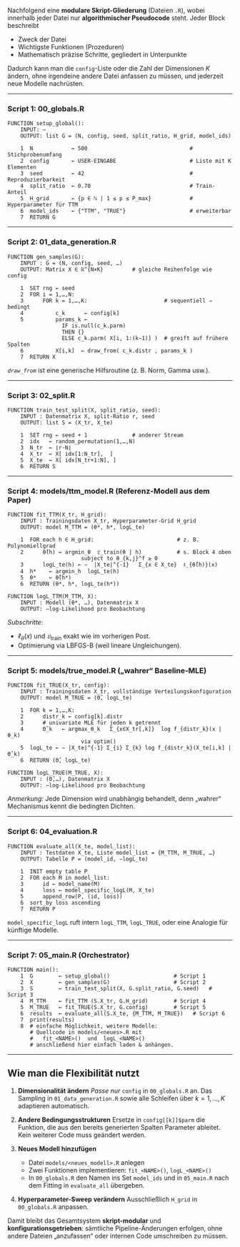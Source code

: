 Nachfolgend eine **modulare Skript-Gliederung** (Dateien `.R`), wobei innerhalb jeder Datei nur **algorithmischer Pseudocode** steht.
Jeder Block beschreibt

* Zweck der Datei
* Wichtigste Funktionen (Prozeduren)
* Mathematisch präzise Schritte, gegliedert in Unterpunkte

Dadurch kann man die `config`-Liste oder die Zahl der Dimensionen $K$ ändern, ohne irgendeine andere Datei anfassen zu müssen, und jederzeit neue Modelle nachrüsten.

---

### **Script 1: 00\_globals.R**

```
FUNCTION setup_global():
    INPUT: —
    OUTPUT: list G = (N, config, seed, split_ratio, H_grid, model_ids)

    1  N            ← 500                                # Stichprobenumfang
    2  config       ← USER-EINGABE                       # Liste mit K Elementen
    3  seed         ← 42                                 # Reproduzierbarkeit
    4  split_ratio  ← 0.70                               # Train-Anteil
    5  H_grid       ← {p ∈ ℕ | 1 ≤ p ≤ P_max}            # Hyperparameter für TTM
    6  model_ids    ← {"TTM", "TRUE"}                    # erweiterbar
    7  RETURN G
```

---

### **Script 2: 01\_data\_generation.R**

```
FUNCTION gen_samples(G):
    INPUT : G = (N, config, seed, …)
    OUTPUT: Matrix X ∈ ℝ^{N×K}         # gleiche Reihenfolge wie config

    1  SET rng ← seed
    2  FOR i = 1,…,N:
    3      FOR k = 1,…,K:                        # sequentiell ⇒ bedingt
    4          c_k      ← config[k]
    5          params_k ←
                 IF is.null(c_k.parm)
                 THEN {}
                 ELSE c_k.parm( X[i, 1:(k−1)] )  # greift auf frühere Spalten
    6          X[i,k]  ← draw_from( c_k.distr , params_k )
    7  RETURN X
```

*`draw_from`* ist eine generische Hilfsroutine (z. B. Norm, Gamma usw.).

---

### **Script 3: 02\_split.R**

```
FUNCTION train_test_split(X, split_ratio, seed):
    INPUT : Datenmatrix X, split-Ratio r, seed
    OUTPUT: list S = (X_tr, X_te)

    1  SET rng ← seed + 1              # anderer Stream
    2  idx   ← random_permutation(1,…,N)
    3  N_tr  ← ⌊r·N⌋
    4  X_tr  ← X[ idx[1:N_tr],  ]
    5  X_te  ← X[ idx[N_tr+1:N], ]
    6  RETURN S
```

---

### **Script 4: models/ttm\_model.R**  (Referenz-Modell aus dem Paper)

```
FUNCTION fit_TTM(X_tr, H_grid):
    INPUT : Trainingsdaten X_tr, Hyperparameter-Grid H_grid
    OUTPUT: model M_TTM = (θ*, h*, logL_te)

    1  FOR each h ∈ H_grid:                          # z. B. Polynomiellgrad
    2      θ̂(h) ← argmin_θ  𝔏_train(θ | h)           # s. Block 4 oben
                       subject to θ_{k,j}^f ≥ 0
    3      logL_te(h) ← −  |X_te|^{-1}   Σ_{x ∈ X_te}  ℓ_{θ̂(h)}(x)
    4  h*    ← argmin_h  logL_te(h)
    5  θ*    ← θ̂(h*)
    6  RETURN (θ*, h*, logL_te(h*))

FUNCTION logL_TTM(M_TTM, X):
    INPUT : Modell (θ*, …), Datenmatrix X
    OUTPUT: −log-Likelihood pro Beobachtung
```

*Subschritte*:

* $ℓ_{θ}(x)$ und $𝔏_\text{train}$ exakt wie im vorherigen Post.
* Optimierung via LBFGS-B (weil lineare Ungleichungen).

---

### **Script 5: models/true\_model.R**  („wahrer“ Baseline-MLE)

```
FUNCTION fit_TRUE(X_tr, config):
    INPUT : Trainingsdaten X_tr, vollständige Verteilungskonfiguration
    OUTPUT: model M_TRUE = (Θ̂, logL_te)

    1  FOR k = 1,…,K:
    2      distr_k ← config[k].distr
    3      # univariate MLE für jeden k getrennt
    4      Θ̂_k   ← argmax_θ_k   Σ_{x∈X_tr[,k]}  log f_{distr_k}(x | θ_k)
                       via optim()
    5  logL_te ← − |X_te|^{-1} Σ_{i} Σ_{k} log f_{distr_k}(X_te[i,k] | Θ̂_k)
    6  RETURN (Θ̂, logL_te)

FUNCTION logL_TRUE(M_TRUE, X):
    INPUT : (Θ̂,…), Datenmatrix X
    OUTPUT: −log-Likelihood pro Beobachtung
```

*Anmerkung:* Jede Dimension wird unabhängig behandelt, denn „wahrer“ Mechanismus kennt die bedingten Dichten.

---

### **Script 6: 04\_evaluation.R**

```
FUNCTION evaluate_all(X_te, model_list):
    INPUT : Testdaten X_te, Liste model_list = {M_TTM, M_TRUE, …}
    OUTPUT: Tabelle P = (model_id, −logL_te)

    1  INIT empty table P
    2  FOR each M in model_list:
    3      id ← model_name(M)
    4      loss ← model_specific_logL(M, X_te)
    5      append_row(P, (id, loss))
    6  sort_by loss ascending
    7  RETURN P
```

`model_specific_logL` ruft intern `logL_TTM`, `logL_TRUE`, oder eine Analogie für künftige Modelle.

---

### **Script 7: 05\_main.R**  (Orchestrator)

```
FUNCTION main():
    1  G        ← setup_global()                    # Script 1
    2  X        ← gen_samples(G)                    # Script 2
    3  S        ← train_test_split(X, G.split_ratio, G.seed)   # Script 3
    4  M_TTM    ← fit_TTM (S.X_tr, G.H_grid)        # Script 4
    5  M_TRUE   ← fit_TRUE(S.X_tr, G.config)        # Script 5
    6  results  ← evaluate_all(S.X_te, {M_TTM, M_TRUE})   # Script 6
    7  print(results)
    8  # einfache Möglichkeit, weitere Modelle:
       # Quellcode in models/<neues>.R mit
       #   fit_<NAME>()  und  logL_<NAME>()
       # anschließend hier einfach laden & anhängen.
```

---

## **Wie man die Flexibilität nutzt**

1. **Dimensionalität ändern**
   *Passe nur* `config` in `00_globals.R` an.
   Das Sampling in `01_data_generation.R` sowie alle Schleifen über $k=1,\dots,K$ adaptieren automatisch.

2. **Andere Bedingungsstrukturen**
   Ersetze in `config[[k]]$parm` die Funktion, die aus den bereits generierten Spalten Parameter ableitet.
   Kein weiterer Code muss geändert werden.

3. **Neues Modell hinzufügen**

   * Datei `models/<neues_modell>.R` anlegen
   * Zwei Funktionen implementieren: `fit_<NAME>()`, `logL_<NAME>()`
   * In `00_globals.R` den Namen ins Set `model_ids` und in `05_main.R` nach dem Fitting in `evaluate_all` übergeben.

4. **Hyperparameter-Sweep verändern**
   Ausschließlich `H_grid` in `00_globals.R` anpassen.

Damit bleibt das Gesamtsystem **skript-modular** und **konfigurationsgetrieben**: sämtliche Pipeline-Änderungen erfolgen, ohne andere Dateien „anzufassen“ oder internen Code umschreiben zu müssen.

